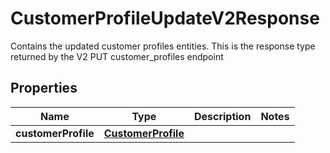 

# CustomerProfileUpdateV2Response

Contains the updated customer profiles entities. This is the response type returned by the V2 PUT customer_profiles endpoint 
## Properties

Name | Type | Description | Notes
------------ | ------------- | ------------- | -------------
**customerProfile** | [**CustomerProfile**](CustomerProfile.md) |  | 



